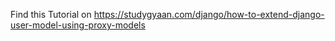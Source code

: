 Find this Tutorial on https://studygyaan.com/django/how-to-extend-django-user-model-using-proxy-models
